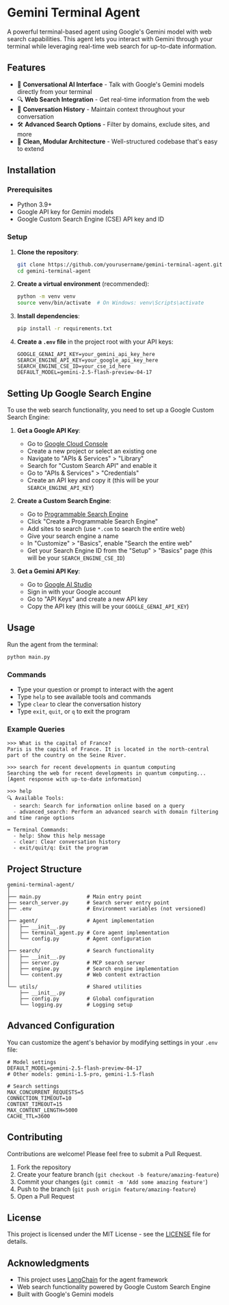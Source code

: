 # Gemini Terminal Agent

A powerful terminal-based agent using Google's Gemini model with web search capabilities. This agent lets you interact with Gemini through your terminal while leveraging real-time web search for up-to-date information.


## Features

- 🤖 **Conversational AI Interface** - Talk with Google's Gemini models directly from your terminal
- 🔍 **Web Search Integration** - Get real-time information from the web
- 💬 **Conversation History** - Maintain context throughout your conversation
- 🛠️ **Advanced Search Options** - Filter by domains, exclude sites, and more
- 📝 **Clean, Modular Architecture** - Well-structured codebase that's easy to extend

## Installation

### Prerequisites

- Python 3.9+
- Google API key for Gemini models
- Google Custom Search Engine (CSE) API key and ID

### Setup

1. **Clone the repository**:
   ```bash
   git clone https://github.com/yourusername/gemini-terminal-agent.git
   cd gemini-terminal-agent
   ```

2. **Create a virtual environment** (recommended):
   ```bash
   python -m venv venv
   source venv/bin/activate  # On Windows: venv\Scripts\activate
   ```

3. **Install dependencies**:
   ```bash
   pip install -r requirements.txt
   ```

4. **Create a `.env` file** in the project root with your API keys:
   ```
   GOOGLE_GENAI_API_KEY=your_gemini_api_key_here
   SEARCH_ENGINE_API_KEY=your_google_api_key_here
   SEARCH_ENGINE_CSE_ID=your_cse_id_here
   DEFAULT_MODEL=gemini-2.5-flash-preview-04-17
   ```

## Setting Up Google Search Engine

To use the web search functionality, you need to set up a Google Custom Search Engine:

1. **Get a Google API Key**:
   - Go to [Google Cloud Console](https://console.cloud.google.com/)
   - Create a new project or select an existing one
   - Navigate to "APIs & Services" > "Library"
   - Search for "Custom Search API" and enable it
   - Go to "APIs & Services" > "Credentials"
   - Create an API key and copy it (this will be your `SEARCH_ENGINE_API_KEY`)

2. **Create a Custom Search Engine**:
   - Go to [Programmable Search Engine](https://programmablesearchengine.google.com/about/)
   - Click "Create a Programmable Search Engine"
   - Add sites to search (use `*.com` to search the entire web)
   - Give your search engine a name
   - In "Customize" > "Basics", enable "Search the entire web"
   - Get your Search Engine ID from the "Setup" > "Basics" page (this will be your `SEARCH_ENGINE_CSE_ID`)

3. **Get a Gemini API Key**:
   - Go to [Google AI Studio](https://ai.google.dev/)
   - Sign in with your Google account
   - Go to "API Keys" and create a new API key
   - Copy the API key (this will be your `GOOGLE_GENAI_API_KEY`)

## Usage

Run the agent from the terminal:

```bash
python main.py
```

### Commands

- Type your question or prompt to interact with the agent
- Type `help` to see available tools and commands
- Type `clear` to clear the conversation history
- Type `exit`, `quit`, or `q` to exit the program

### Example Queries

```
>>> What is the capital of France?
Paris is the capital of France. It is located in the north-central part of the country on the Seine River.

>>> search for recent developments in quantum computing
Searching the web for recent developments in quantum computing...
[Agent response with up-to-date information]

>>> help
🔍 Available Tools:
  - search: Search for information online based on a query
  - advanced_search: Perform an advanced search with domain filtering and time range options

⌨️ Terminal Commands:
  - help: Show this help message
  - clear: Clear conversation history
  - exit/quit/q: Exit the program
```

## Project Structure

```
gemini-terminal-agent/
│
├── main.py               # Main entry point
├── search_server.py      # Search server entry point
├── .env                  # Environment variables (not versioned)
│
├── agent/                # Agent implementation
│   ├── __init__.py
│   ├── terminal_agent.py # Core agent implementation
│   └── config.py         # Agent configuration
│
├── search/               # Search functionality
│   ├── __init__.py
│   ├── server.py         # MCP search server
│   ├── engine.py         # Search engine implementation
│   └── content.py        # Web content extraction 
│
└── utils/                # Shared utilities
    ├── __init__.py
    ├── config.py         # Global configuration
    └── logging.py        # Logging setup
```

## Advanced Configuration

You can customize the agent's behavior by modifying settings in your `.env` file:

```
# Model settings
DEFAULT_MODEL=gemini-2.5-flash-preview-04-17
# Other models: gemini-1.5-pro, gemini-1.5-flash

# Search settings
MAX_CONCURRENT_REQUESTS=5
CONNECTION_TIMEOUT=10
CONTENT_TIMEOUT=15
MAX_CONTENT_LENGTH=5000
CACHE_TTL=3600
```

## Contributing

Contributions are welcome! Please feel free to submit a Pull Request.

1. Fork the repository
2. Create your feature branch (`git checkout -b feature/amazing-feature`)
3. Commit your changes (`git commit -m 'Add some amazing feature'`)
4. Push to the branch (`git push origin feature/amazing-feature`)
5. Open a Pull Request

## License

This project is licensed under the MIT License - see the [LICENSE](LICENSE) file for details.

## Acknowledgments

- This project uses [LangChain](https://github.com/hwchase17/langchain) for the agent framework
- Web search functionality powered by Google Custom Search Engine
- Built with Google's Gemini models
